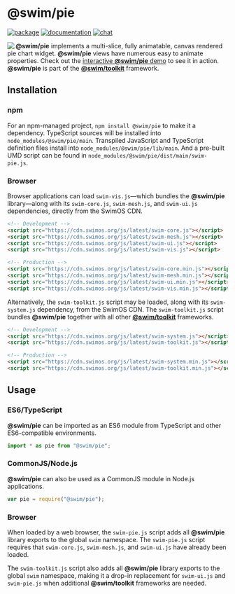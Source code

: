 # @swim/pie

[![package](https://img.shields.io/npm/v/@swim/pie.svg)](https://www.npmjs.com/package/@swim/pie)
[![documentation](https://img.shields.io/badge/doc-TypeDoc-blue.svg)](https://docs.swimos.org/js/latest/modules/_swim_pie.html)
[![chat](https://img.shields.io/badge/chat-Gitter-green.svg)](https://gitter.im/swimos/community)

<a href="https://www.swimos.org"><img src="https://docs.swimos.org/readme/marlin-blue.svg" align="left"></a>

**@swim/pie** implements a multi-slice, fully animatable, canvas rendered pie
chart widget.  **@swim/pie** views have numerous easy to animate properties.
Check out the [interactive **@swim/pie** demo](https://www.swimos.org/demo/pie)
to see it in action.  **@swim/pie** is part of the
[**@swim/toolkit**](https://github.com/swimos/swim/tree/master/swim-toolkit-js/swim-toolkit-js/@swim/toolkit) framework.

## Installation

### npm

For an npm-managed project, `npm install @swim/pie` to make it a dependency.
TypeScript sources will be installed into `node_modules/@swim/pie/main`.
Transpiled JavaScript and TypeScript definition files install into
`node_modules/@swim/pie/lib/main`.  And a pre-built UMD script can
be found in `node_modules/@swim/pie/dist/main/swim-pie.js`.

### Browser

Browser applications can load `swim-vis.js`—which bundles the **@swim/pie**
library—along with its `swim-core.js`, `swim-mesh.js`, and `swim-ui.js`
dependencies, directly from the SwimOS CDN.

```html
<!-- Development -->
<script src="https://cdn.swimos.org/js/latest/swim-core.js"></script>
<script src="https://cdn.swimos.org/js/latest/swim-mesh.js"></script>
<script src="https://cdn.swimos.org/js/latest/swim-ui.js"></script>
<script src="https://cdn.swimos.org/js/latest/swim-vis.js"></script>

<!-- Production -->
<script src="https://cdn.swimos.org/js/latest/swim-core.min.js"></script>
<script src="https://cdn.swimos.org/js/latest/swim-mesh.min.js"></script>
<script src="https://cdn.swimos.org/js/latest/swim-ui.min.js"></script>
<script src="https://cdn.swimos.org/js/latest/swim-vis.min.js"></script>
```

Alternatively, the `swim-toolkit.js` script may be loaded, along with its
`swim-system.js` dependency, from the SwimOS CDN.  The `swim-toolkit.js`
script bundles **@swim/pie** together with all other
[**@swim/toolkit**](https://github.com/swimos/swim/tree/master/swim-toolkit-js/@swim/toolkit)
frameworks.

```html
<!-- Development -->
<script src="https://cdn.swimos.org/js/latest/swim-system.js"></script>
<script src="https://cdn.swimos.org/js/latest/swim-toolkit.js"></script>

<!-- Production -->
<script src="https://cdn.swimos.org/js/latest/swim-system.min.js"></script>
<script src="https://cdn.swimos.org/js/latest/swim-toolkit.min.js"></script>
```

## Usage

### ES6/TypeScript

**@swim/pie** can be imported as an ES6 module from TypeScript and other
ES6-compatible environments.

```typescript
import * as pie from "@swim/pie";
```

### CommonJS/Node.js

**@swim/pie** can also be used as a CommonJS module in Node.js applications.

```javascript
var pie = require("@swim/pie");
```

### Browser

When loaded by a web browser, the `swim-pie.js` script adds all
**@swim/pie** library exports to the global `swim` namespace.
The `swim-pie.js` script requires that `swim-core.js`, `swim-mesh.js`,
and `swim-ui.js` have already been loaded.

The `swim-toolkit.js` script also adds all **@swim/pie** library exports to the
global `swim` namespace, making it a drop-in replacement for `swim-ui.js` and
`swim-pie.js` when additional **@swim/toolkit** frameworks are needed.
